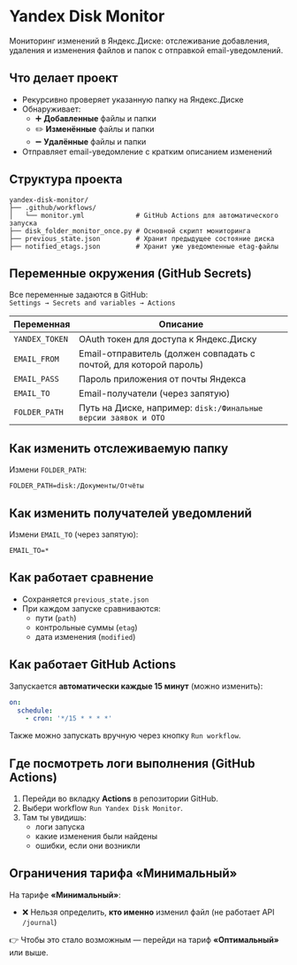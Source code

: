 # Yandex Disk Monitor

Мониторинг изменений в Яндекс.Диске: отслеживание добавления, удаления и изменения файлов и папок с отправкой email-уведомлений.

## Что делает проект

- Рекурсивно проверяет указанную папку на Яндекс.Диске
- Обнаруживает:
  - ➕ **Добавленные** файлы и папки
  - ✏️ **Изменённые** файлы и папки
  - ➖ **Удалённые** файлы и папки
- Отправляет email-уведомление с кратким описанием изменений

## Структура проекта

```
yandex-disk-monitor/
├── .github/workflows/
│   └── monitor.yml             # GitHub Actions для автоматического запуска
├── disk_folder_monitor_once.py # Основной скрипт мониторинга
├── previous_state.json         # Хранит предыдущее состояние диска
├── notified_etags.json         # Хранит уже уведомленные etag-файлы
```
## Переменные окружения (GitHub Secrets)

Все переменные задаются в GitHub:  
`Settings → Secrets and variables → Actions`

| Переменная     | Описание                                                        |
|----------------|-----------------------------------------------------------------|
| `YANDEX_TOKEN` | OAuth токен для доступа к Яндекс.Диску                          |
| `EMAIL_FROM`   | Email-отправитель (должен совпадать с почтой, для которой пароль) |
| `EMAIL_PASS`   | Пароль приложения от почты Яндекса                              |
| `EMAIL_TO`     | Email-получатели (через запятую)                                |
| `FOLDER_PATH`  | Путь на Диске, например: `disk:/Финальные версии заявок и ОТО`  |

## Как изменить отслеживаемую папку

Измени `FOLDER_PATH`:

```env
FOLDER_PATH=disk:/Документы/Отчёты
```

## Как изменить получателей уведомлений

Измени `EMAIL_TO` (через запятую):

```env
EMAIL_TO=*
```

## Как работает сравнение

- Сохраняется `previous_state.json`
- При каждом запуске сравниваются:
  - пути (`path`)
  - контрольные суммы (`etag`)
  - дата изменения (`modified`)

## Как работает GitHub Actions

Запускается **автоматически каждые 15 минут** (можно изменить):

```yaml
on:
  schedule:
    - cron: '*/15 * * * *'
```

Также можно запускать вручную через кнопку `Run workflow`.

## Где посмотреть логи выполнения (GitHub Actions)

1. Перейди во вкладку **Actions** в репозитории GitHub.
2. Выбери workflow `Run Yandex Disk Monitor`.
3. Там ты увидишь:
   - логи запуска
   - какие изменения были найдены
   - ошибки, если они возникли

## Ограничения тарифа «Минимальный»

На тарифе **«Минимальный»**:
- ❌ Нельзя определить, **кто именно** изменил файл (не работает API `/journal`)

👉 Чтобы это стало возможным — перейди на тариф **«Оптимальный»** или выше.
